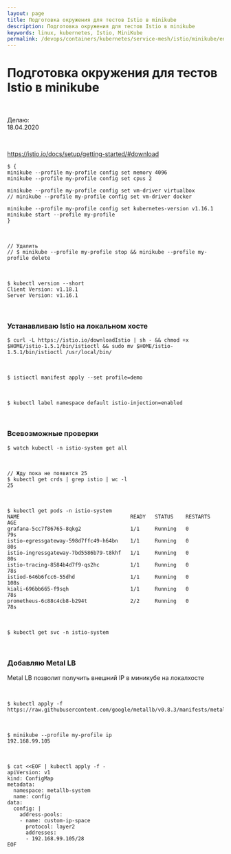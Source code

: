 ```yaml
---
layout: page
title: Подготовка окружения для тестов Istio в minikube
description: Подготовка окружения для тестов Istio в minikube
keywords: linux, kubernetes, Istio, MiniKube
permalink: /devops/containers/kubernetes/service-mesh/istio/minikube/env/
---
```


# Подготовка окружения для тестов Istio в minikube

<br/>

Делаю:  
18.04.2020

<br/>

https://istio.io/docs/setup/getting-started/#download


```
$ {
minikube --profile my-profile config set memory 4096
minikube --profile my-profile config set cpus 2

minikube --profile my-profile config set vm-driver virtualbox
// minikube --profile my-profile config set vm-driver docker

minikube --profile my-profile config set kubernetes-version v1.16.1
minikube start --profile my-profile
}
```

<br/>

    // Удалить
    // $ minikube --profile my-profile stop && minikube --profile my-profile delete

<br/>

    $ kubectl version --short
    Client Version: v1.18.1
    Server Version: v1.16.1



<br/>

### Устанавливаю Istio на локальном хосте

    $ curl -L https://istio.io/downloadIstio | sh - && chmod +x $HOME/istio-1.5.1/bin/istioctl && sudo mv $HOME/istio-1.5.1/bin/istioctl /usr/local/bin/

<br/>

    $ istioctl manifest apply --set profile=demo

<br/>

    $ kubectl label namespace default istio-injection=enabled


<br/>

### Всевозможные проверки

    $ watch kubectl -n istio-system get all

<br/>

    // Жду пока не появится 25
    $ kubectl get crds | grep istio | wc -l
    25

<br/>

    $ kubectl get pods -n istio-system
    NAME                                    READY   STATUS    RESTARTS   AGE
    grafana-5cc7f86765-8qkg2                1/1     Running   0          79s
    istio-egressgateway-598d7ffc49-h64bn    1/1     Running   0          80s
    istio-ingressgateway-7bd5586b79-t8khf   1/1     Running   0          80s
    istio-tracing-8584b4d7f9-qs2hc          1/1     Running   0          78s
    istiod-646b6fcc6-55dhd                  1/1     Running   0          108s
    kiali-696bb665-f9sqh                    1/1     Running   0          78s
    prometheus-6c88c4cb8-b294t              2/2     Running   0          78s

<br/>

    $ kubectl get svc -n istio-system



<br/>

### Добавляю Metal LB

Metal LB позволит получить внешний IP в миникубе на локалхосте

<br/>

    $ kubectl apply -f https://raw.githubusercontent.com/google/metallb/v0.8.3/manifests/metallb.yaml

<br/>

    $ minikube --profile my-profile ip
    192.168.99.105

<br/>

```
$ cat <<EOF | kubectl apply -f -
apiVersion: v1
kind: ConfigMap
metadata:
  namespace: metallb-system
  name: config
data:
  config: |
    address-pools:
    - name: custom-ip-space
      protocol: layer2
      addresses:
      - 192.168.99.105/28
EOF
```

